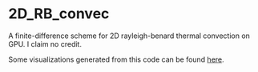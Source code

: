 # 2D_RB_convec
A finite-difference scheme for 2D rayleigh-benard thermal convection on GPU.  I claim no credit.

Some visualizations generated from this code can be found [here](https://www.youtube.com/user/sanc0174).
